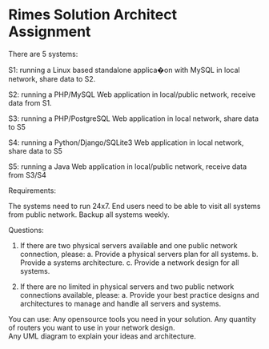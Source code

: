 # Rimes Solution Architect Assignment

There are 5 systems: 

S1: running a Linux based standalone applica�on with MySQL in local network, share data to S2. 

S2: running a PHP/MySQL Web application in local/public network, receive data from S1. 

S3: running a PHP/PostgreSQL Web application in local network, share data to S5 

S4: running a Python/Django/SQLite3 Web application in local network, share data to S5 

S5: running a Java Web application in local/public network, receive data from S3/S4 

Requirements: 

The systems need to run 24x7. 
End users need to be able to visit all systems from public network. 
Backup all systems weekly. 

Questions:

1. If there are two physical servers available and one public network connection, please: 
a. Provide a physical servers plan for all systems. 
b. Provide a systems architecture. 
c. Provide a network design for all systems. 

2. If there are no limited in physical servers and two public network connections available, please: 
a. Provide your best practice designs and architectures to manage and handle all servers 
and systems.

You can use: 
Any opensource tools you need in your solution. 
Any quantity of routers you want to use in your network design.  
Any UML diagram to explain your ideas and architecture.
